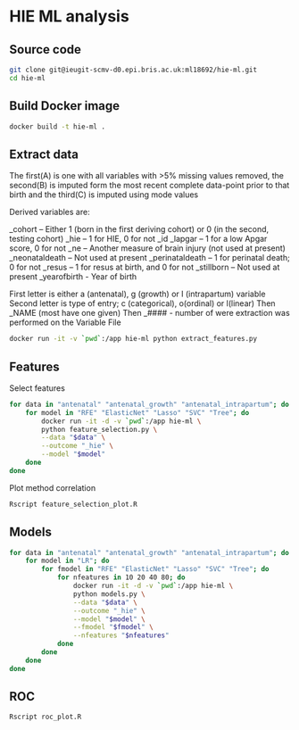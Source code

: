# HIE ML analysis

## Source code

```sh
git clone git@ieugit-scmv-d0.epi.bris.ac.uk:ml18692/hie-ml.git
cd hie-ml
```

## Build Docker image

```sh
docker build -t hie-ml .
```

## Extract data

The first(A) is one with all variables with >5% missing values removed, the second(B) is imputed form the most recent complete data-point prior to that birth and the third(C) is imputed using mode values

Derived variables are:

_cohort – Either 1 (born in the first deriving cohort) or 0 (in the second, testing cohort)
_hie – 1 for HIE, 0 for not
_id
_lapgar – 1 for a low Apgar score, 0 for not
_ne – Another measure of brain injury (not used at present)
_neonataldeath – Not used at present
_perinataldeath – 1 for perinatal death; 0 for not
_resus – 1 for resus at birth, and 0 for not
_stillborn – Not used at present
_yearofbirth -  Year of birth

First letter is either a (antenatal), g (growth) or I (intrapartum) variable
Second letter is type of entry; c (categorical), o(ordinal) or l(linear)
Then _NAME (most have one given)
Then _#### - number of were extraction was performed on the Variable File


```sh
docker run -it -v `pwd`:/app hie-ml python extract_features.py
```

## Features

Select features

```sh
for data in "antenatal" "antenatal_growth" "antenatal_intrapartum"; do
    for model in "RFE" "ElasticNet" "Lasso" "SVC" "Tree"; do
        docker run -it -d -v `pwd`:/app hie-ml \
        python feature_selection.py \
        --data "$data" \
        --outcome "_hie" \
        --model "$model"
    done
done
```

Plot method correlation

```sh
Rscript feature_selection_plot.R
```

## Models

```sh
for data in "antenatal" "antenatal_growth" "antenatal_intrapartum"; do
    for model in "LR"; do
        for fmodel in "RFE" "ElasticNet" "Lasso" "SVC" "Tree"; do
            for nfeatures in 10 20 40 80; do
                docker run -it -d -v `pwd`:/app hie-ml \
                python models.py \
                --data "$data" \
                --outcome "_hie" \
                --model "$model" \
                --fmodel "$fmodel" \
                --nfeatures "$nfeatures"
            done
        done
    done
done
```

## ROC

```sh
Rscript roc_plot.R
```